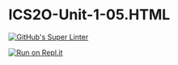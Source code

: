 # ICS2O-Unit-1-05.HTML

[![GitHub's Super Linter](https://github.com/<Brayden-Blank>/<ICS2O-Unit-1-05.HTML>/workflows/GitHub's%20Super%20Linter/badge.svg)](https://github.com/<Brayden-Blank>/<ICS2O-Unit-1-05.HTML>/actions)

[![Run on Repl.it](https://repl.it/badge/github/<Brayden-Blank>/<ICS2O-Unit-1-05.HTML>)](https://repl.it/github/<Brayden-Blank>/<ICS2O-Unit-1-05.HTML>)
